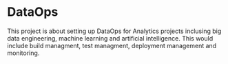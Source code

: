 # DataOps
This project is about setting up DataOps for Analytics projects inclusing big data engineering, machine learning and artificial intelligence. This would include build managment, test managment, deployment management and monitoring.
